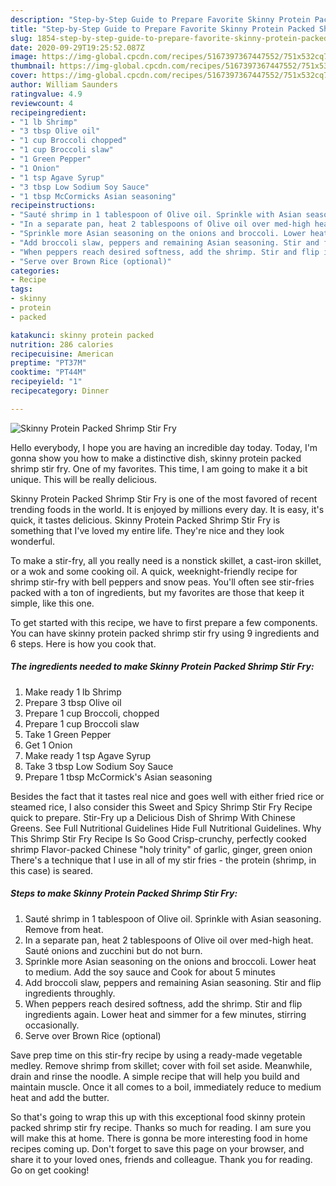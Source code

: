 ```yaml
---
description: "Step-by-Step Guide to Prepare Favorite Skinny Protein Packed Shrimp Stir Fry"
title: "Step-by-Step Guide to Prepare Favorite Skinny Protein Packed Shrimp Stir Fry"
slug: 1854-step-by-step-guide-to-prepare-favorite-skinny-protein-packed-shrimp-stir-fry
date: 2020-09-29T19:25:52.087Z
image: https://img-global.cpcdn.com/recipes/5167397367447552/751x532cq70/skinny-protein-packed-shrimp-stir-fry-recipe-main-photo.jpg
thumbnail: https://img-global.cpcdn.com/recipes/5167397367447552/751x532cq70/skinny-protein-packed-shrimp-stir-fry-recipe-main-photo.jpg
cover: https://img-global.cpcdn.com/recipes/5167397367447552/751x532cq70/skinny-protein-packed-shrimp-stir-fry-recipe-main-photo.jpg
author: William Saunders
ratingvalue: 4.9
reviewcount: 4
recipeingredient:
- "1 lb Shrimp"
- "3 tbsp Olive oil"
- "1 cup Broccoli chopped"
- "1 cup Broccoli slaw"
- "1 Green Pepper"
- "1 Onion"
- "1 tsp Agave Syrup"
- "3 tbsp Low Sodium Soy Sauce"
- "1 tbsp McCormicks Asian seasoning"
recipeinstructions:
- "Sauté shrimp in 1 tablespoon of Olive oil. Sprinkle with Asian seasoning. Remove from heat."
- "In a separate pan, heat 2 tablespoons of Olive oil over med-high heat. Sauté onions and zucchini but do not burn."
- "Sprinkle more Asian seasoning on the onions and broccoli. Lower heat to medium. Add the soy sauce and Cook for about 5 minutes"
- "Add broccoli slaw, peppers and remaining Asian seasoning. Stir and flip ingredients throughly."
- "When peppers reach desired softness, add the shrimp. Stir and flip ingredients again. Lower heat and simmer for a few minutes, stirring occasionally."
- "Serve over Brown Rice (optional)"
categories:
- Recipe
tags:
- skinny
- protein
- packed

katakunci: skinny protein packed 
nutrition: 286 calories
recipecuisine: American
preptime: "PT37M"
cooktime: "PT44M"
recipeyield: "1"
recipecategory: Dinner

---
```



![Skinny Protein Packed Shrimp Stir Fry](https://img-global.cpcdn.com/recipes/5167397367447552/751x532cq70/skinny-protein-packed-shrimp-stir-fry-recipe-main-photo.jpg)

Hello everybody, I hope you are having an incredible day today. Today, I'm gonna show you how to make a distinctive dish, skinny protein packed shrimp stir fry. One of my favorites. This time, I am going to make it a bit unique. This will be really delicious.

Skinny Protein Packed Shrimp Stir Fry is one of the most favored of recent trending foods in the world. It is enjoyed by millions every day. It is easy, it's quick, it tastes delicious. Skinny Protein Packed Shrimp Stir Fry is something that I've loved my entire life. They're nice and they look wonderful.

To make a stir-fry, all you really need is a nonstick skillet, a cast-iron skillet, or a wok and some cooking oil. A quick, weeknight-friendly recipe for shrimp stir-fry with bell peppers and snow peas. You&#39;ll often see stir-fries packed with a ton of ingredients, but my favorites are those that keep it simple, like this one.


To get started with this recipe, we have to first prepare a few components. You can have skinny protein packed shrimp stir fry using 9 ingredients and 6 steps. Here is how you cook that.

<!--inarticleads1-->

##### The ingredients needed to make Skinny Protein Packed Shrimp Stir Fry:

1. Make ready 1 lb Shrimp
1. Prepare 3 tbsp Olive oil
1. Prepare 1 cup Broccoli, chopped
1. Prepare 1 cup Broccoli slaw
1. Take 1 Green Pepper
1. Get 1 Onion
1. Make ready 1 tsp Agave Syrup
1. Take 3 tbsp Low Sodium Soy Sauce
1. Prepare 1 tbsp McCormick&#39;s Asian seasoning


Besides the fact that it tastes real nice and goes well with either fried rice or steamed rice, I also consider this Sweet and Spicy Shrimp Stir Fry Recipe quick to prepare. Stir-Fry up a Delicious Dish of Shrimp With Chinese Greens. See Full Nutritional Guidelines Hide Full Nutritional Guidelines. Why This Shrimp Stir Fry Recipe Is So Good Crisp-crunchy, perfectly cooked shrimp Flavor-packed Chinese &#34;holy trinity&#34; of garlic, ginger, green onion There&#39;s a technique that I use in all of my stir fries - the protein (shrimp, in this case) is seared. 

<!--inarticleads2-->

##### Steps to make Skinny Protein Packed Shrimp Stir Fry:

1. Sauté shrimp in 1 tablespoon of Olive oil. Sprinkle with Asian seasoning. Remove from heat.
1. In a separate pan, heat 2 tablespoons of Olive oil over med-high heat. Sauté onions and zucchini but do not burn.
1. Sprinkle more Asian seasoning on the onions and broccoli. Lower heat to medium. Add the soy sauce and Cook for about 5 minutes
1. Add broccoli slaw, peppers and remaining Asian seasoning. Stir and flip ingredients throughly.
1. When peppers reach desired softness, add the shrimp. Stir and flip ingredients again. Lower heat and simmer for a few minutes, stirring occasionally.
1. Serve over Brown Rice (optional)


Save prep time on this stir-fry recipe by using a ready-made vegetable medley. Remove shrimp from skillet; cover with foil set aside. Meanwhile, drain and rinse the noodle. A simple recipe that will help you build and maintain muscle. Once it all comes to a boil, immediately reduce to medium heat and add the butter. 

So that's going to wrap this up with this exceptional food skinny protein packed shrimp stir fry recipe. Thanks so much for reading. I am sure you will make this at home. There is gonna be more interesting food in home recipes coming up. Don't forget to save this page on your browser, and share it to your loved ones, friends and colleague. Thank you for reading. Go on get cooking!
